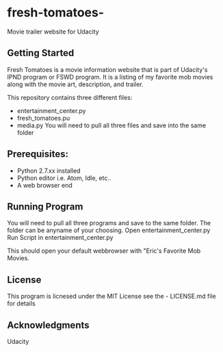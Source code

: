 # fresh-tomatoes-
Movie trailer website for Udacity 

<h2>Getting Started</h2>

Fresh Tomatoes is a movie information website that is part of Udacity's IPND program or FSWD program. It is a listing of my favorite mob movies along with the movie art, description, and trailer. 

This repository contains three different files:
  - entertainment_center.py
  - fresh_tomatoes.pu
  - media.py 
You will need to pull all three files and save into the same folder

<h2>Prerequisites:</h2>

- Python 2.7.xx installed
- Python editor i.e. Atom, Idle, etc..
- A web browser
end

<h2>Running Program</h2>

You will need to pull all three programs and save to the same folder. The folder can be anyname of your choosing.
Open entertainment_center.py
Run Script in entertainment_center.py

This should open your default webbrowser with "Eric's Favorite Mob Movies. 

<h2>License</h2>

This program is licnesed under the MIT License see the - LICENSE.md file for details 

<h2>Acknowledgments</h2>

Udacity 
